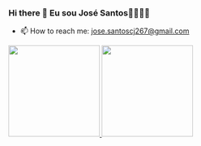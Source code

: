 ### Hi there 👋 Eu sou José Santos🐱‍👤🐱‍💻

- 📫 How to reach me: jose.santoscj267@gmail.com

 <div>
  <a href="https://github.com/sjunior267">
  <img height="180em" src="https://github-readme-stats.vercel.app/api?username=sjunior267&show_icons=true&theme=dracula&include_all_commits=true&count_private=true"/>
  <img height="180em" src="https://github-readme-stats.vercel.app/api/top-langs/?username=sjunior267&layout=compact&langs_count=7&theme=dracula"/>
</div>
